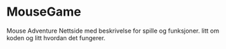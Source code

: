 # MouseGame
Mouse Adventure
Nettside med beskrivelse for spille og funksjoner.
litt om koden og litt hvordan det fungerer.
